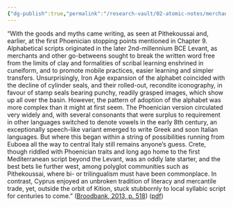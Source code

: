 ```yaml
---
{"dg-publish":true,"permalink":"/research-vault/02-atomic-notes/merchants-and-trade-expansion-drove-the-spread-of-alphabetic-scripts-the-phoenician-scripts-being-chief-among-them/"}
---
```


“With the goods and myths came writing, as seen at Pithekoussai and, earlier, at the first Phoenician stopping points mentioned in Chapter 9. Alphabetical scripts originated in the later 2nd-millennium BCE Levant, as merchants and other go-betweens sought to break the written word free from the limits of clay and formalities of scribal learning enshrined in cuneiform, and to promote mobile practices, easier learning and simpler transfers. Unsurprisingly, Iron Age expansion of the alphabet coincided with the decline of cylinder seals, and their rolled-out, recondite iconography, in favour of stamp seals bearing punchy, readily grasped images, which show up all over the basin. However, the pattern of adoption of the alphabet was more complex than it might at first seem. The Phoenician version circulated very widely and, with several consonants that were surplus to requirement in other languages switched to denote vowels in the early 8th century, an exceptionally speech-like variant emerged to write Greek and soon Italian languages. But where this began within a string of possibilities running from Euboea all the way to central Italy still remains anyone’s guess. Crete, though riddled with Phoenician traits and long ago home to the first Mediterranean script beyond the Levant, was an oddly late starter, and the best bets lie further west, among polyglot communities such as Pithekoussai, where bi- or trilingualism must have been commonplace. In contrast, Cyprus enjoyed an unbroken tradition of literacy and mercantile trade, yet, outside the orbit of Kition, stuck stubbornly to local syllabic script for centuries to come.” ([Broodbank, 2013, p. 518](zotero://select/library/items/IR54JIQG)) ([pdf](zotero://open-pdf/library/items/85K7BT2G?page=484&annotation=IA8TKB6A))